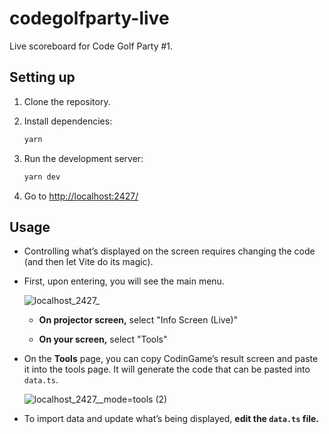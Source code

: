 # codegolfparty-live

Live scoreboard for Code Golf Party #1.

## Setting up

1. Clone the repository.

2. Install dependencies:

   ```bash
   yarn
   ```

3. Run the development server:

   ```bash
   yarn dev
   ```

4. Go to <http://localhost:2427/>

## Usage

- Controlling what’s displayed on the screen requires changing the code (and then let Vite do its magic).

- First, upon entering, you will see the main menu.

  ![localhost_2427_](https://user-images.githubusercontent.com/193136/186493298-cd50813f-50f8-4124-9a44-01d9bdbb4cc8.png)

  - **On projector screen,** select "Info Screen (Live)"

  - **On your screen,** select "Tools"

- On the **Tools** page, you can copy CodinGame’s result screen and paste it into the tools page. It will generate the code that can be pasted into `data.ts`.

   ![localhost_2427__mode=tools (2)](https://user-images.githubusercontent.com/193136/186494051-348cc310-006e-4a6d-bea0-aa17c986cb08.png)

- To import data and update what’s being displayed, **edit the `data.ts` file.**
